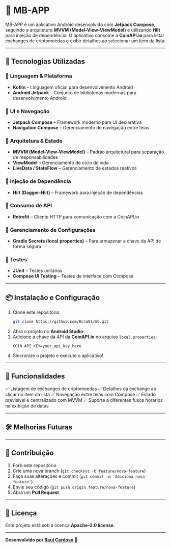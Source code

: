 # 📌 MB-APP

MB-APP é um aplicativo Android desenvolvido com **Jetpack Compose**, seguindo a arquitetura **MVVM (Model-View-ViewModel)** e utilizando **Hilt** para injeção de dependência. O aplicativo consome a **CoinAPI.io** para listar exchanges de criptomoedas e exibir detalhes ao selecionar um item da lista.

---

## 🚀 Tecnologias Utilizadas

### 🔹 **Linguagem & Plataforma**
- **Kotlin** – Linguagem oficial para desenvolvimento Android
- **Android Jetpack** – Conjunto de bibliotecas modernas para desenvolvimento Android

### 🔹 **UI e Navegação**
- **Jetpack Compose** – Framework moderno para UI declarativa
- **Navigation Compose** – Gerenciamento de navegação entre telas

### 🔹 **Arquitetura & Estado**
- **MVVM (Model-View-ViewModel)** – Padrão arquitetural para separação de responsabilidades
- **ViewModel** – Gerenciamento de ciclo de vida
- **LiveData / StateFlow** – Gerenciamento de estados reativos

### 🔹 **Injeção de Dependência**
- **Hilt (Dagger-Hilt)** – Framework para injeção de dependências

### 🔹 **Consumo de API**
- **Retrofit** – Cliente HTTP para comunicação com a CoinAPI.io

### 🔹 **Gerenciamento de Configurações**
- **Gradle Secrets (local.properties)** – Para armazenar a chave da API de forma segura

### 🔹 **Testes**
- **JUnit** – Testes unitários
- **Compose UI Testing** – Testes de interface com Compose

---

## 📦 Instalação e Configuração

1. Clone este repositório:
   ```sh
   git clone https://github.com/Rcca01/mb.git
   ```
2. Abra o projeto no **Android Studio**
3. Adicione a chave da API da **CoinAPI.io** no arquivo `local.properties`:
   ```properties
   COIN_API_KEY=your_api_key_here
   ```
4. Sincronize o projeto e execute o aplicativo!

---

## 📱 Funcionalidades
✅ Listagem de exchanges de criptomoedas
✅ Detalhes da exchange ao clicar no item da lista
✅ Navegação entre telas com Compose
✅ Estado previsível e centralizado com MVVM
✅ Suporte a diferentes fusos horários na exibição de datas

---

## 🛠 Melhorias Futuras


---

## 🤝 Contribuição
1. Fork este repositório
2. Crie uma nova branch (`git checkout -b feature/nova-feature`)
3. Faça suas alterações e commit (`git commit -m 'Adiciona nova feature'`)
4. Envie seu código (`git push origin feature/nova-feature`)
5. Abra um **Pull Request**

---

## 📜 Licença
Este projeto está sob a licença **Apache-2.0 license**.

---

**Desenvolvido por [Raul Cardoso](https://github.com/Rcca01)** 🚀